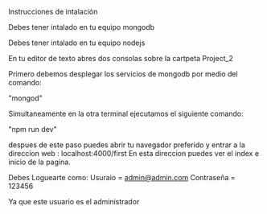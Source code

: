 Instrucciones de intalación

Debes tener intalado en tu equipo mongodb

Debes tener intalado en tu equipo nodejs

En tu editor de texto abres dos consolas sobre la cartpeta Project_2

Primero debemos desplegar los servicios de mongodb por medio del comando: 

"mongod"

Simultaneamente en la otra terminal  ejecutamos el siguiente comando:

"npm run dev"

despues de este paso puedes abrir tu navegador preferido y entrar a la direccion web : localhost:4000/first En esta direccion puedes ver el index e inicio de la pagina.

Debes Loguearte como:
    Usuraio = admin@admin.com
    Contraseña = 123456

Ya que este usuario es el administrador
